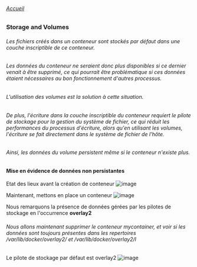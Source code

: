 ###### [Accueil](README.md)
### Storage and Volumes

###### Les fichiers créés dans un conteneur sont stockés par défaut dans une couche inscriptible de ce conteneur.
###### Les données du conteneur ne seraient donc plus disponibles si ce dernier venait à être supprimé, ce qui pourrait être problématique  si ces données étaient nécessaires au bon fonctionnement d'autres processus.
###### L'utilisation des volumes est la solution à cette situation.

###### De plus, l'écriture dans la couche inscriptible du conteneur requiert le pilote de stockage pour la gestion du système de fichier, ce qui réduit les performances du processus d'écriture, alors qu'en utilisant les volumes, l'écriture se fait directement dans le système de fichier de l'hôte.
###### Ainsi, les données du volume persistent même si le conteneur n'existe plus. 

#### Mise en évidence de données non persistantes
Etat des lieux avant la création de conteneur
![image](https://github.com/abiForSofteam/docker/assets/56606441/a10ccc40-e65d-48b4-8b5f-5fd4de6cc0bb)

Maintenant, mettons en place un conteneur
![image](https://github.com/abiForSofteam/docker/assets/56606441/15f35a73-440e-407b-951d-31f6baedeb95)

Nous remarquons la présence de données gérées par les pilotes de stockage en l'occurrence **overlay2** 


###### Nous allons maintenant supprimer le conteneur mycontainer, et voir si les données sont toujours présentes dans les repertoires /var/lib/docker/overlay2/ et /var/lib/docker/overlay2/l



Le pilote de stockage par défaut est overlay2
![image](https://github.com/abiForSofteam/docker/assets/56606441/d2d4fbc3-502f-4033-a1d1-a3d887375609)

